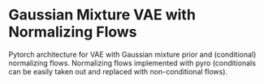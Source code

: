 # Gaussian Mixture VAE with Normalizing Flows

Pytorch architecture for VAE with Gaussian mixture prior and (conditional) normalizing flows. Normalizing flows implemented with pyro (conditionals can be easily taken out and replaced with non-conditional flows).
